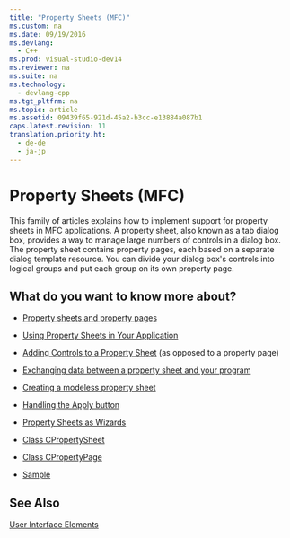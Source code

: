 ```yaml
---
title: "Property Sheets (MFC)"
ms.custom: na
ms.date: 09/19/2016
ms.devlang: 
  - C++
ms.prod: visual-studio-dev14
ms.reviewer: na
ms.suite: na
ms.technology: 
  - devlang-cpp
ms.tgt_pltfrm: na
ms.topic: article
ms.assetid: 09439f65-921d-45a2-b3cc-e13884a087b1
caps.latest.revision: 11
translation.priority.ht: 
  - de-de
  - ja-jp
---
```

# Property Sheets (MFC)
This family of articles explains how to implement support for property sheets in MFC applications. A property sheet, also known as a tab dialog box, provides a way to manage large numbers of controls in a dialog box. The property sheet contains property pages, each based on a separate dialog template resource. You can divide your dialog box's controls into logical groups and put each group on its own property page.  
  
## What do you want to know more about?  
  
-   [Property sheets and property pages](../vs140/Property-Sheets-and-Property-Pages-in-MFC.md)  
  
-   [Using Property Sheets in Your Application](../vs140/Using-Property-Sheets-in-Your-Application.md)  
  
-   [Adding Controls to a Property Sheet](../vs140/Adding-Controls-to-a-Property-Sheet.md) (as opposed to a property page)  
  
-   [Exchanging data between a property sheet and your program](../vs140/Exchanging-Data.md)  
  
-   [Creating a modeless property sheet](../vs140/Creating-a-Modeless-Property-Sheet.md)  
  
-   [Handling the Apply button](../vs140/Handling-the-Apply-Button.md)  
  
-   [Property Sheets as Wizards](../vs140/Property-Sheets-as-Wizards.md)  
  
-   [Class CPropertySheet](../vs140/CPropertySheet-Class.md)  
  
-   [Class CPropertyPage](../vs140/CPropertyPage-Class.md)  
  
-   [Sample](../vs140/Visual-C---Samples.md)  
  
## See Also  
 [User Interface Elements](../vs140/User-Interface-Elements--MFC-.md)